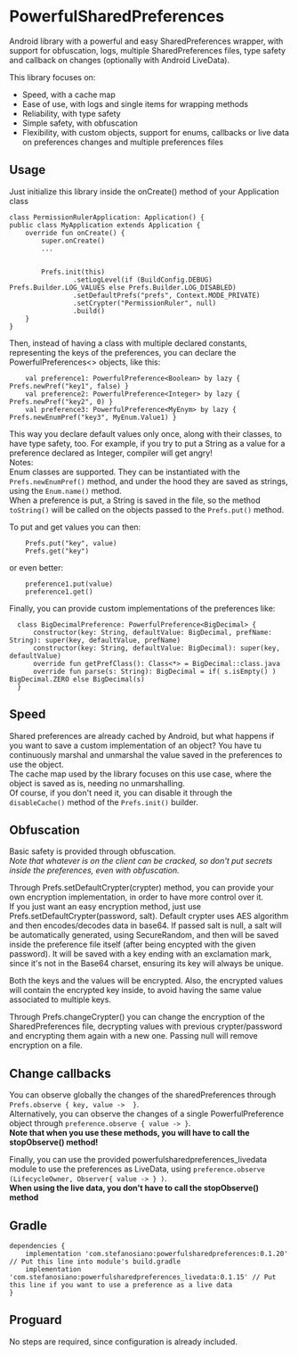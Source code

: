 PowerfulSharedPreferences
=========================
Android library with a powerful and easy SharedPreferences wrapper, with support for obfuscation, logs, multiple SharedPreferences files, type safety and callback on changes (optionally with Android LiveData).  
  
  
This library focuses on:  
- Speed, with a cache map  
- Ease of use, with logs and single items for wrapping methods  
- Reliability, with type safety  
- Simple safety, with obfuscation  
- Flexibility, with custom objects, support for enums, callbacks or live data on preferences changes and multiple preferences files  
  
  
Usage
-----
  
Just initialize this library inside the onCreate() method of your Application class  
  
```
class PermissionRulerApplication: Application() {
public class MyApplication extends Application {
    override fun onCreate() {
        super.onCreate()
        ...
        

        Prefs.init(this)
                .setLogLevel(if (BuildConfig.DEBUG) Prefs.Builder.LOG_VALUES else Prefs.Builder.LOG_DISABLED)
                .setDefaultPrefs("prefs", Context.MODE_PRIVATE)
                .setCrypter("PermissionRuler", null)
                .build()
    }
}  
```
  
  
Then, instead of having a class with multiple declared constants, representing the keys of the preferences, you can declare the PowerfulPreferences<> objects, like this:

```
    val preference1: PowerfulPreference<Boolean> by lazy { Prefs.newPref("key1", false) }
    val preference2: PowerfulPreference<Integer> by lazy { Prefs.newPref("key2", 0) }
    val preference3: PowerfulPreference<MyEnym> by lazy { Prefs.newEnumPref("key3", MyEnum.Value1) }
```
  
This way you declare default values only once, along with their classes, to have type safety, too. For example, if you try to put a String as a value for a preference declared as Integer, compiler will get angry!  
Notes:  
Enum classes are supported. They can be instantiated with the ```Prefs.newEnumPref()``` method, and under the hood they are saved as strings, using the ```Enum.name()``` method.  
When a preference is put, a String is saved in the file, so the method ```toString()``` will be called on the objects passed to the ```Prefs.put()``` method.  
  
To put and get values you can then:  

```
    Prefs.put("key", value)
    Prefs.get("key")
```
or even better:  

```
    preference1.put(value)
    preference1.get()
```
  
Finally, you can provide custom implementations of the preferences like:
  
```
  class BigDecimalPreference: PowerfulPreference<BigDecimal> {
      constructor(key: String, defaultValue: BigDecimal, prefName: String): super(key, defaultValue, prefName)
      constructor(key: String, defaultValue: BigDecimal): super(key, defaultValue)
      override fun getPrefClass(): Class<*> = BigDecimal::class.java
      override fun parse(s: String): BigDecimal = if( s.isEmpty() ) BigDecimal.ZERO else BigDecimal(s)
  }
```
  
  
Speed
-----
  
Shared preferences are already cached by Android, but what happens if you want to save a custom implementation of an object? You have tu continuously marshal and unmarshal the value saved in the preferences to use the object.  
The cache map used by the library focuses on this use case, where the object is saved as is, needing no unmarshalling.  
Of course, if you don't need it, you can disable it through the ```disableCache()``` method of the ```Prefs.init()``` builder.  
  
  
  
  
Obfuscation
-----------
  
Basic safety is provided through obfuscation.  
*Note that whatever is on the client can be cracked, so don't put secrets inside the preferences, even with obfuscation.*  
  
Through Prefs.setDefaultCrypter(crypter) method, you can provide your own encryption implementation, in order to have more control over it.  
If you just want an easy encryption method, just use Prefs.setDefaultCrypter(password, salt). Default crypter uses AES algorithm and then encodes/decodes data in base64. If passed salt is null, a salt will be automatically generated, using SecureRandom, and then will be saved inside the preference file itself (after being encypted with the given password). It will be saved with a key ending with an exclamation mark, since it's not in the Base64 charset, ensuring its key will always be unique.  
  
Both the keys and the values will be encrypted. Also, the encrypted values will contain the encrypted key inside, to avoid having the same value associated to multiple keys.  
  
Through Prefs.changeCrypter() you can change the encryption of the SharedPreferences file, decrypting values with previous crypter/password and encrypting them again with a new one. Passing null will remove encryption on a file.  
  
  
  
  
Change callbacks
----------------
  
You can observe globally the changes of the sharedPreferences through ```Prefs.observe { key, value ->  }```.  
Alternatively, you can observe the changes of a single PowerfulPreference object through ```preference.observe { value -> }```.  
**Note that when you use these methods, you will have to call the stopObserve() method!**  
  
Finally, you can use the provided powerfulsharedpreferences_livedata module to use the preferences as LiveData, using ```preference.observe (LifecycleOwner, Observer{ value -> } )```.  
**When using the live data, you don't have to call the stopObserve() method**  
  
  
  
  
  
Gradle
------
  
```
dependencies {
    implementation 'com.stefanosiano:powerfulsharedpreferences:0.1.20' // Put this line into module's build.gradle
    implementation 'com.stefanosiano:powerfulsharedpreferences_livedata:0.1.15' // Put this line if you want to use a preference as a live data
}
```
  
  
Proguard
--------
No steps are required, since configuration is already included.  
  


